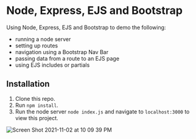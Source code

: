 # Node, Express, EJS and Bootstrap

Using Node, Express, EJS and Bootstrap to demo the following: 
* running a node server
* setting up routes 
* navigation using a Bootstrap Nav Bar
* passing data from a route to an EJS page
* using EJS includes or partials

## Installation 

1. Clone this repo. 
2. Run `npm install`. 
3. Run the node server `node index.js` and navigate to `localhost:3000` to view this project. 


![Screen Shot 2021-11-02 at 10 09 39 PM](https://user-images.githubusercontent.com/1819208/140001010-182f1e79-f238-4f2b-b1f8-2b3b508f6536.png)
